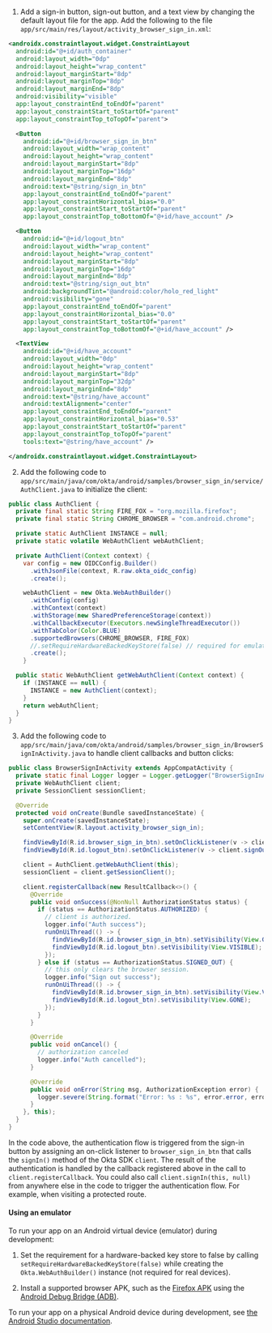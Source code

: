 1. Add a sign-in button, sign-out button, and a text view by changing the default layout file for the app. Add the following to the file `app/src/main/res/layout/activity_browser_sign_in.xml`:

```xml
<androidx.constraintlayout.widget.ConstraintLayout
  android:id="@+id/auth_container"
  android:layout_width="0dp"
  android:layout_height="wrap_content"
  android:layout_marginStart="8dp"
  android:layout_marginTop="8dp"
  android:layout_marginEnd="8dp"
  android:visibility="visible"
  app:layout_constraintEnd_toEndOf="parent"
  app:layout_constraintStart_toStartOf="parent"
  app:layout_constraintTop_toTopOf="parent">

  <Button
    android:id="@+id/browser_sign_in_btn"
    android:layout_width="wrap_content"
    android:layout_height="wrap_content"
    android:layout_marginStart="8dp"
    android:layout_marginTop="16dp"
    android:layout_marginEnd="8dp"
    android:text="@string/sign_in_btn"
    app:layout_constraintEnd_toEndOf="parent"
    app:layout_constraintHorizontal_bias="0.0"
    app:layout_constraintStart_toStartOf="parent"
    app:layout_constraintTop_toBottomOf="@+id/have_account" />

  <Button
    android:id="@+id/logout_btn"
    android:layout_width="wrap_content"
    android:layout_height="wrap_content"
    android:layout_marginStart="8dp"
    android:layout_marginTop="16dp"
    android:layout_marginEnd="8dp"
    android:text="@string/sign_out_btn"
    android:backgroundTint="@android:color/holo_red_light"
    android:visibility="gone"
    app:layout_constraintEnd_toEndOf="parent"
    app:layout_constraintHorizontal_bias="0.0"
    app:layout_constraintStart_toStartOf="parent"
    app:layout_constraintTop_toBottomOf="@+id/have_account" />

  <TextView
    android:id="@+id/have_account"
    android:layout_width="0dp"
    android:layout_height="wrap_content"
    android:layout_marginStart="8dp"
    android:layout_marginTop="32dp"
    android:layout_marginEnd="8dp"
    android:text="@string/have_account"
    android:textAlignment="center"
    app:layout_constraintEnd_toEndOf="parent"
    app:layout_constraintHorizontal_bias="0.53"
    app:layout_constraintStart_toStartOf="parent"
    app:layout_constraintTop_toTopOf="parent"
    tools:text="@string/have_account" />

</androidx.constraintlayout.widget.ConstraintLayout>
```

2. Add the following code to `app/src/main/java/com/okta/android/samples/browser_sign_in/service/AuthClient.java` to initialize the client:

```java
public class AuthClient {
  private final static String FIRE_FOX = "org.mozilla.firefox";
  private final static String CHROME_BROWSER = "com.android.chrome";

  private static AuthClient INSTANCE = null;
  private static volatile WebAuthClient webAuthClient;

  private AuthClient(Context context) {
    var config = new OIDCConfig.Builder()
      .withJsonFile(context, R.raw.okta_oidc_config)
      .create();

    webAuthClient = new Okta.WebAuthBuilder()
      .withConfig(config)
      .withContext(context)
      .withStorage(new SharedPreferenceStorage(context))
      .withCallbackExecutor(Executors.newSingleThreadExecutor())
      .withTabColor(Color.BLUE)
      .supportedBrowsers(CHROME_BROWSER, FIRE_FOX)
      //.setRequireHardwareBackedKeyStore(false) // required for emulators
      .create();
    }

  public static WebAuthClient getWebAuthClient(Context context) {
    if (INSTANCE == null) {
      INSTANCE = new AuthClient(context);
    }
    return webAuthClient;
  }
}
```

3. Add the following code to `app/src/main/java/com/okta/android/samples/browser_sign_in/BrowserSignInActivity.java` to handle client callbacks and button clicks:

```java
public class BrowserSignInActivity extends AppCompatActivity {
  private static final Logger logger = Logger.getLogger("BrowserSignInActivity");
  private WebAuthClient client;
  private SessionClient sessionClient;

  @Override
  protected void onCreate(Bundle savedInstanceState) {
    super.onCreate(savedInstanceState);
    setContentView(R.layout.activity_browser_sign_in);

    findViewById(R.id.browser_sign_in_btn).setOnClickListener(v -> client.signIn(this, null));
    findViewById(R.id.logout_btn).setOnClickListener(v -> client.signOutOfOkta(this));

    client = AuthClient.getWebAuthClient(this);
    sessionClient = client.getSessionClient();

    client.registerCallback(new ResultCallback<>() {
      @Override
      public void onSuccess(@NonNull AuthorizationStatus status) {
        if (status == AuthorizationStatus.AUTHORIZED) {
          // client is authorized.
          logger.info("Auth success");
          runOnUiThread(() -> {
            findViewById(R.id.browser_sign_in_btn).setVisibility(View.GONE);
            findViewById(R.id.logout_btn).setVisibility(View.VISIBLE);
          });
        } else if (status == AuthorizationStatus.SIGNED_OUT) {
          // this only clears the browser session.
          logger.info("Sign out success");
          runOnUiThread(() -> {
            findViewById(R.id.browser_sign_in_btn).setVisibility(View.VISIBLE);
            findViewById(R.id.logout_btn).setVisibility(View.GONE);
          });
        }
      }

      @Override
      public void onCancel() {
        // authorization canceled
        logger.info("Auth cancelled");
      }

      @Override
      public void onError(String msg, AuthorizationException error) {
        logger.severe(String.format("Error: %s : %s", error.error, error.errorDescription));
      }
    }, this);
  }
}
```

In the code above, the authentication flow is triggered from the sign-in button by assigning an on-click listener to `browser_sign_in_btn` that calls the `signIn()` method of the Okta SDK `client`. The result of the authentication is handled by the callback registered above in the call to `client.registerCallback`. You could also call `client.signIn(this, null)` from anywhere else in the code to trigger the authentication flow. For example, when visiting a protected route.

#### Using an emulator

To run your app on an Android virtual device (emulator) during development:

1. Set the requirement for a hardware-backed key store to false by calling `setRequireHardwareBackedKeyStore(false)` while creating the `Okta.WebAuthBuilder()` instance (not required for real devices).

2. Install a supported browser APK, such as the [Firefox APK](https://github.com/mozilla-mobile/fenix/releases) using the [Android Debug Bridge (ADB)](https://developer.android.com/studio/command-line/adb).

To run your app on a physical Android device during development, see [the Android Studio documentation](https://developer.android.com/studio/run/device).
